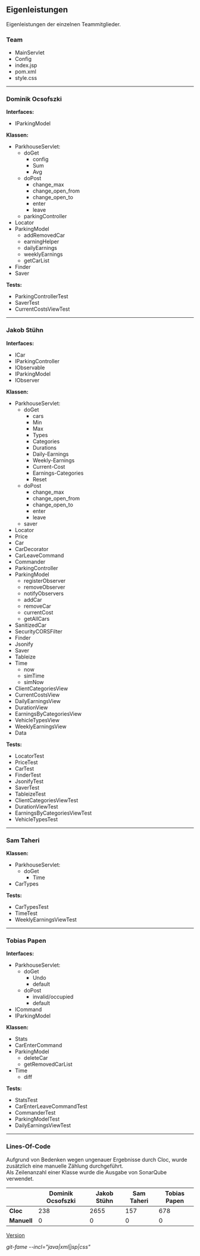 
## Eigenleistungen

Eigenleistungen der einzelnen Teammitglieder.

### Team

- MainServlet
- Config
- index.jsp
- pom.xml
- style.css

---

### Dominik Ocsofszki

**Interfaces:**

- IParkingModel

**Klassen:**

- ParkhouseServlet:
  - doGet
    - config
    - Sum
    - Avg
  - doPost
    - change_max
    - change_open_from
    - change_open_to
    - enter
    - leave
  - parkingController
- Locator
- ParkingModel
  - addRemovedCar
  - earningHelper
  - dailyEarnings
  - weeklyEarnings
  - getCarList
- Finder
- Saver

**Tests:**

- ParkingControllerTest
- SaverTest
- CurrentCostsViewTest

---

### Jakob Stühn

**Interfaces:**

- ICar
- IParkingController
- IObservable
- IParkingModel
- IObserver

**Klassen:**

- ParkhouseServlet:
  - doGet
    - cars
    - Min
    - Max
    - Types
    - Categories
    - Durations
    - Daily-Earnings
    - Weekly-Earnings
    - Current-Cost
    - Earnings-Categories
    - Reset
  - doPost
    - change_max
    - change_open_from
    - change_open_to
    - enter
    - leave
  - saver
- Locator
- Price
- Car
- CarDecorator
- CarLeaveCommand
- Commander
- ParkingController
- ParkingModel
  - registerObserver
  - removeObserver
  - notifyObservers
  - addCar
  - removeCar
  - currentCost
  - getAllCars
- SanitizedCar
- SecurityCORSFilter
- Finder
- Jsonify
- Saver
- Tableize
- Time
  - now
  - simTime
  - simNow
- ClientCategoriesView
- CurrentCostsView
- DailyEarningsView
- DurationView
- EarningsByCategoriesView
- VehicleTypesView
- WeeklyEarningsView
- Data

**Tests:**

- LocatorTest
- PriceTest
- CarTest
- FinderTest
- JsonifyTest
- SaverTest
- TableizeTest
- ClientCategoriesViewTest
- DurationViewTest
- EarningsByCategoriesViewTest
- VehicleTypesTest

---

### Sam Taheri

**Klassen:**

- ParkhouseServlet:
  - doGet
    - Time
- CarTypes

**Tests:**

- CarTypesTest
- TimeTest
- WeeklyEarningsViewTest

---

### Tobias Papen

**Interfaces:**

- ParkhouseServlet:
  - doGet
    - Undo
    - default
  - doPost
    - invalid/occupied
    - default
- ICommand
- IParkingModel

**Klassen:**

- Stats
- CarEnterCommand
- ParkingModel
  - deleteCar
  - getRemovedCarList
- Time
  - diff

**Tests:**

- StatsTest
- CarEnterLeaveCommandTest
- CommanderTest
- ParkingModelTest
- DailyEarningsViewTest

---

### Lines-Of-Code

Aufgrund von Bedenken wegen ungenauer Ergebnisse durch Cloc, wurde zusätzlich eine manuelle Zählung durchgeführt.\
Als Zeilenanzahl einer Klasse wurde die Ausgabe von SonarQube verwendet.

|             | Dominik Ocsofszki | Jakob Stühn | Sam Taheri | Tobias Papen |
|-------------|------------------|-------------|------------|--------------|
| **Cloc**    | 238                 | 2655           | 157          | 678            |
| **Manuell** | 0                | 0           | 0          | 0            |

[Version](https://github.com/casperdcl/git-fame)

*git-fame --incl="java|xml|jsp|css"*
